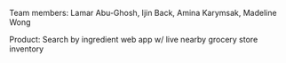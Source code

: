 Team members: Lamar Abu-Ghosh, Ijin Back, Amina Karymsak, Madeline Wong

Product: Search by ingredient web app w/ live nearby grocery store inventory
